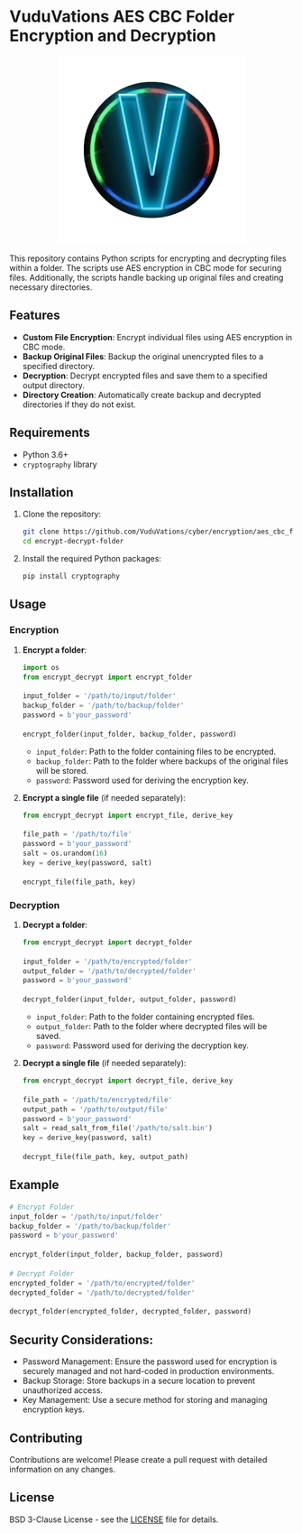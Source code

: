 # VuduVations AES CBC Folder Encryption and Decryption

<div align="center">
  <img src="images/logo.png" alt="CBA SMB Logo" height="333px">
</div>

This repository contains Python scripts for encrypting and decrypting files within a folder. The scripts use AES encryption in CBC mode for securing files. Additionally, the scripts handle backing up original files and creating necessary directories.

## Features

- **Custom File Encryption**: Encrypt individual files using AES encryption in CBC mode.
- **Backup Original Files**: Backup the original unencrypted files to a specified directory.
- **Decryption**: Decrypt encrypted files and save them to a specified output directory.
- **Directory Creation**: Automatically create backup and decrypted directories if they do not exist.

## Requirements

- Python 3.6+
- `cryptography` library

## Installation

1. Clone the repository:
    ```bash
    git clone https://github.com/VuduVations/cyber/encryption/aes_cbc_folder/encrypt-decrypt-folder.git
    cd encrypt-decrypt-folder
    ```

2. Install the required Python packages:
    ```bash
    pip install cryptography
    ```

## Usage

### Encryption

1. **Encrypt a folder**:
    ```python
    import os
    from encrypt_decrypt import encrypt_folder
    
    input_folder = '/path/to/input/folder'
    backup_folder = '/path/to/backup/folder'
    password = b'your_password'

    encrypt_folder(input_folder, backup_folder, password)
    ```

    - `input_folder`: Path to the folder containing files to be encrypted.
    - `backup_folder`: Path to the folder where backups of the original files will be stored.
    - `password`: Password used for deriving the encryption key.

2. **Encrypt a single file** (if needed separately):
    ```python
    from encrypt_decrypt import encrypt_file, derive_key
    
    file_path = '/path/to/file'
    password = b'your_password'
    salt = os.urandom(16)
    key = derive_key(password, salt)
    
    encrypt_file(file_path, key)
    ```

### Decryption

1. **Decrypt a folder**:
    ```python
    from encrypt_decrypt import decrypt_folder

    input_folder = '/path/to/encrypted/folder'
    output_folder = '/path/to/decrypted/folder'
    password = b'your_password'

    decrypt_folder(input_folder, output_folder, password)
    ```

    - `input_folder`: Path to the folder containing encrypted files.
    - `output_folder`: Path to the folder where decrypted files will be saved.
    - `password`: Password used for deriving the decryption key.

2. **Decrypt a single file** (if needed separately):
    ```python
    from encrypt_decrypt import decrypt_file, derive_key

    file_path = '/path/to/encrypted/file'
    output_path = '/path/to/output/file'
    password = b'your_password'
    salt = read_salt_from_file('/path/to/salt.bin')
    key = derive_key(password, salt)

    decrypt_file(file_path, key, output_path)
    ```

## Example

```python
# Encrypt Folder
input_folder = '/path/to/input/folder'
backup_folder = '/path/to/backup/folder'
password = b'your_password'

encrypt_folder(input_folder, backup_folder, password)

# Decrypt Folder
encrypted_folder = '/path/to/encrypted/folder'
decrypted_folder = '/path/to/decrypted/folder'

decrypt_folder(encrypted_folder, decrypted_folder, password)
```

## Security Considerations:
  - Password Management: Ensure the password used for encryption is securely managed and not hard-coded in production environments.
  - Backup Storage: Store backups in a secure location to prevent unauthorized access.
  - Key Management: Use a secure method for storing and managing encryption keys.

## Contributing
Contributions are welcome! Please create a pull request with detailed information on any changes.

## License
BSD 3-Clause License - see the [LICENSE](license.md) file for details.
